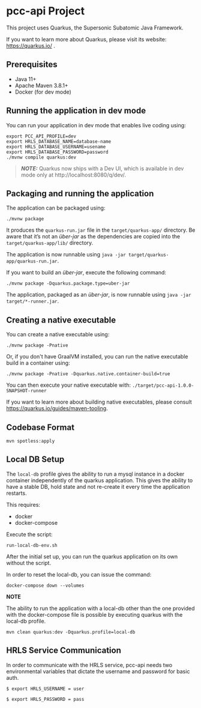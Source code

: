 # pcc-api Project

This project uses Quarkus, the Supersonic Subatomic Java Framework.

If you want to learn more about Quarkus, please visit its website: https://quarkus.io/ .

## Prerequisites
-   Java 11+
-   Apache Maven 3.8.1+
-   Docker (for dev mode)
## Running the application in dev mode

You can run your application in dev mode that enables live coding using:
```shell script
export PCC_API_PROFILE=dev
export HRLS_DATABASE_NAME=database-name
export HRLS_DATABASE_USERNAME=usename
export HRLS_DATABASE_PASSWORD=password
./mvnw compile quarkus:dev
```

> **_NOTE:_**  Quarkus now ships with a Dev UI, which is available in dev mode only at http://localhost:8080/q/dev/.

## Packaging and running the application

The application can be packaged using:
```shell script
./mvnw package
```
It produces the `quarkus-run.jar` file in the `target/quarkus-app/` directory.
Be aware that it’s not an _über-jar_ as the dependencies are copied into the `target/quarkus-app/lib/` directory.

The application is now runnable using `java -jar target/quarkus-app/quarkus-run.jar`.

If you want to build an _über-jar_, execute the following command:
```shell script
./mvnw package -Dquarkus.package.type=uber-jar
```

The application, packaged as an _über-jar_, is now runnable using `java -jar target/*-runner.jar`.

## Creating a native executable

You can create a native executable using: 
```shell script
./mvnw package -Pnative
```

Or, if you don't have GraalVM installed, you can run the native executable build in a container using: 
```shell script
./mvnw package -Pnative -Dquarkus.native.container-build=true
```

You can then execute your native executable with: `./target/pcc-api-1.0.0-SNAPSHOT-runner`

If you want to learn more about building native executables, please consult https://quarkus.io/guides/maven-tooling.

## Codebase Format
```shell
mvn spotless:apply
```

## Local DB Setup

The `local-db` profile gives the ability to run a mysql instance
in a docker container independently of the quarkus application.
This gives the ability to have a stable DB, hold state 
and not re-create it
every time the application restarts.

This requires:
- docker
- docker-compose

Execute the script:
```shell
run-local-db-env.sh
```

After the initial set up, you can run the quarkus application
on its own without the script.

In order to reset the local-db, you can issue the command:

```shell
docker-compose down --volumes
```

**NOTE**

The ability to run the application with a local-db other than
the one provided with the docker-compose file is possible by executing quarkus with the local-db profile.
```shell
mvn clean quarkus:dev -Dquarkus.profile=local-db
```

## HRLS Service Communication
In order to communicate with the HRLS service, pcc-api
needs two environmental variables that dictate the username
and password for basic auth.

```shell
$ export HRLS_USERNAME = user
``` 
```shell
$ export HRLS_PASSWORD = pass
``` 